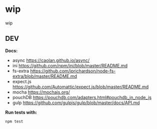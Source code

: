 # wip
wip


## DEV

**Docs:**

* async https://caolan.github.io/async/
* ini https://github.com/npm/ini/blob/master/README.md
* fs-extra https://github.com/jprichardson/node-fs-extra/blob/master/README.md
* expect.js https://github.com/Automattic/expect.js/blob/master/README.md
* mocha https://mochajs.org/
* pouchDB https://pouchdb.com/adapters.html#pouchdb_in_node_js
* gulp https://github.com/gulpjs/gulp/blob/master/docs/API.md


**Run tests with:**

```bash
npm test
```
